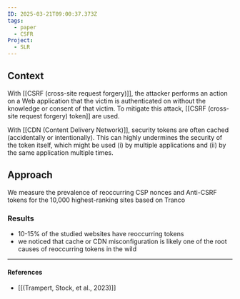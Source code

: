 ```yaml
---
ID: 2025-03-21T09:00:37.373Z
tags:
  - paper
  - CSFR
Project:
  - SLR
---
```

## Context

With [[CSRF (cross-site request forgery)]], the attacker performs an action on a Web application that the victim is authenticated on without the knowledge or consent of that victim. To mitigate this attack, [[CSRF (cross-site request forgery) token]] are used.

With [[CDN (Content Delivery Network)]], security tokens are often cached (accidentally or intentionally). This can highly undermines the security of the token itself, which might be used (i) by multiple applications and (ii) by the same application multiple times.

## Approach

We measure the prevalence of reoccurring CSP nonces and Anti-CSRF tokens for the 10,000 highest-ranking sites based on Tranco

### Results

- 10-15% of the studied websites have reoccurring tokens
- we noticed that cache or CDN misconfiguration is likely one of the root causes of reoccurring tokens in the wild

---
#### References
- [[(Trampert, Stock, et al., 2023)]]
